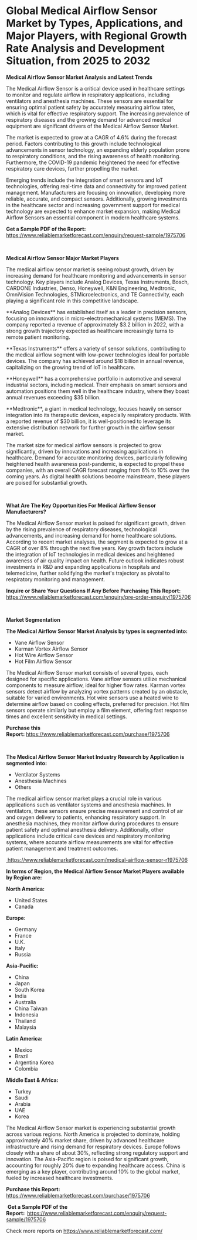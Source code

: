 <p><h1>Global Medical Airflow Sensor Market by Types, Applications, and Major Players, with Regional Growth Rate Analysis and Development Situation, from 2025 to 2032</h1></p><p><strong>Medical Airflow Sensor Market Analysis and Latest Trends</strong></p>
<p><p>The Medical Airflow Sensor is a critical device used in healthcare settings to monitor and regulate airflow in respiratory applications, including ventilators and anesthesia machines. These sensors are essential for ensuring optimal patient safety by accurately measuring airflow rates, which is vital for effective respiratory support. The increasing prevalence of respiratory diseases and the growing demand for advanced medical equipment are significant drivers of the Medical Airflow Sensor Market.</p><p>The market is expected to grow at a CAGR of 4.6% during the forecast period. Factors contributing to this growth include technological advancements in sensor technology, an expanding elderly population prone to respiratory conditions, and the rising awareness of health monitoring. Furthermore, the COVID-19 pandemic heightened the need for effective respiratory care devices, further propelling the market.</p><p>Emerging trends include the integration of smart sensors and IoT technologies, offering real-time data and connectivity for improved patient management. Manufacturers are focusing on innovation, developing more reliable, accurate, and compact sensors. Additionally, growing investments in the healthcare sector and increasing government support for medical technology are expected to enhance market expansion, making Medical Airflow Sensors an essential component in modern healthcare systems.</p></p>
<p><strong>Get a Sample PDF of the Report:&nbsp;</strong> <a href="https://www.reliablemarketforecast.com/enquiry/request-sample/1975706?utm_campaign=2219&utm_medium=2&utm_source=Github&utm_content=ia&utm_term=11022025&utm_id=medical-airflow-sensor">https://www.reliablemarketforecast.com/enquiry/request-sample/1975706</a></p>
<p>&nbsp;</p>
<p><strong>Medical Airflow Sensor Major Market Players</strong></p>
<p><p>The medical airflow sensor market is seeing robust growth, driven by increasing demand for healthcare monitoring and advancements in sensor technology. Key players include Analog Devices, Texas Instruments, Bosch, CARDONE Industries, Denso, Honeywell, K&N Engineering, Medtronic, OmniVision Technologies, STMicroelectronics, and TE Connectivity, each playing a significant role in this competitive landscape.</p><p>**Analog Devices** has established itself as a leader in precision sensors, focusing on innovations in micro-electromechanical systems (MEMS). The company reported a revenue of approximately $3.2 billion in 2022, with a strong growth trajectory expected as healthcare increasingly turns to remote patient monitoring.</p><p>**Texas Instruments** offers a variety of sensor solutions, contributing to the medical airflow segment with low-power technologies ideal for portable devices. The company has achieved around $18 billion in annual revenue, capitalizing on the growing trend of IoT in healthcare.</p><p>**Honeywell** has a comprehensive portfolio in automotive and several industrial sectors, including medical. Their emphasis on smart sensors and automation positions them well in the healthcare industry, where they boast annual revenues exceeding $35 billion.</p><p>**Medtronic**, a giant in medical technology, focuses heavily on sensor integration into its therapeutic devices, especially respiratory products. With a reported revenue of $30 billion, it is well-positioned to leverage its extensive distribution network for further growth in the airflow sensor market.</p><p>The market size for medical airflow sensors is projected to grow significantly, driven by innovations and increasing applications in healthcare. Demand for accurate monitoring devices, particularly following heightened health awareness post-pandemic, is expected to propel these companies, with an overall CAGR forecast ranging from 6% to 10% over the coming years. As digital health solutions become mainstream, these players are poised for substantial growth.</p></p>
<p>&nbsp;</p>
<p><strong>What Are The Key Opportunities For Medical Airflow Sensor Manufacturers?</strong></p>
<p><p>The Medical Airflow Sensor market is poised for significant growth, driven by the rising prevalence of respiratory diseases, technological advancements, and increasing demand for home healthcare solutions. According to recent market analyses, the segment is expected to grow at a CAGR of over 8% through the next five years. Key growth factors include the integration of IoT technologies in medical devices and heightened awareness of air quality impact on health. Future outlook indicates robust investments in R&D and expanding applications in hospitals and telemedicine, further solidifying the market's trajectory as pivotal to respiratory monitoring and management.</p></p>
<p><strong>Inquire or Share Your Questions If Any Before Purchasing This Report:</strong> <a href="https://www.reliablemarketforecast.com/enquiry/pre-order-enquiry/1975706?utm_campaign=2219&utm_medium=2&utm_source=Github&utm_content=ia&utm_term=11022025&utm_id=medical-airflow-sensor">https://www.reliablemarketforecast.com/enquiry/pre-order-enquiry/1975706</a></p>
<p>&nbsp;</p>
<p><strong>Market Segmentation</strong></p>
<p><strong>The Medical Airflow Sensor Market Analysis by types is segmented into:</strong></p>
<p><ul><li>Vane Airflow Sensor</li><li>Karman Vortex Airflow Sensor</li><li>Hot Wire Airflow Sensor</li><li>Hot Film Airflow Sensor</li></ul></p>
<p><p>The Medical Airflow Sensor market consists of several types, each designed for specific applications. Vane airflow sensors utilize mechanical components to measure airflow, ideal for higher flow rates. Karman vortex sensors detect airflow by analyzing vortex patterns created by an obstacle, suitable for varied environments. Hot wire sensors use a heated wire to determine airflow based on cooling effects, preferred for precision. Hot film sensors operate similarly but employ a film element, offering fast response times and excellent sensitivity in medical settings.</p></p>
<p><strong>Purchase this Report:&nbsp;</strong><a href="https://www.reliablemarketforecast.com/purchase/1975706?utm_campaign=2219&utm_medium=2&utm_source=Github&utm_content=ia&utm_term=11022025&utm_id=medical-airflow-sensor">https://www.reliablemarketforecast.com/purchase/1975706</a></p>
<p>&nbsp;</p>
<p><strong>The Medical Airflow Sensor Market Industry Research by Application is segmented into:</strong></p>
<p><ul><li>Ventilator Systems</li><li>Anesthesia Machines</li><li>Others</li></ul></p>
<p><p>The medical airflow sensor market plays a crucial role in various applications such as ventilator systems and anesthesia machines. In ventilators, these sensors ensure precise measurement and control of air and oxygen delivery to patients, enhancing respiratory support. In anesthesia machines, they monitor airflow during procedures to ensure patient safety and optimal anesthesia delivery. Additionally, other applications include critical care devices and respiratory monitoring systems, where accurate airflow measurements are vital for effective patient management and treatment outcomes.</p></p>
<p><a href="https://www.reliablemarketforecast.com/medical-airflow-sensor-r1975706?utm_campaign=2219&utm_medium=2&utm_source=Github&utm_content=ia&utm_term=11022025&utm_id=medical-airflow-sensor">&nbsp;https://www.reliablemarketforecast.com/medical-airflow-sensor-r1975706</a></p>
<p><strong>In terms of Region, the Medical Airflow Sensor Market Players available by Region are:</strong></p>
<p>
    <p> <strong> North America: </strong>
        <ul>
            <li>United States</li>
            <li>Canada</li>
        </ul>
        </p> 
    <p> <strong> Europe: </strong>
        <ul>
            <li>Germany</li>
            <li>France</li>
            <li>U.K.</li>
            <li>Italy</li>
            <li>Russia</li>
        </ul>
        </p> 
    <p> <strong> Asia-Pacific: </strong>
        <ul>
            <li>China</li>
            <li>Japan</li>
            <li>South Korea</li>
            <li>India</li>
            <li>Australia</li>
            <li>China Taiwan</li>
            <li>Indonesia</li>
            <li>Thailand</li>
            <li>Malaysia</li>
        </ul>
        </p> 
    <p> <strong> Latin America: </strong>
        <ul>
            <li>Mexico</li>
            <li>Brazil</li>
            <li>Argentina Korea</li>
            <li>Colombia</li>
        </ul>
        </p> 
    <p> <strong> Middle East & Africa: </strong>
        <ul>
            <li>Turkey</li>
            <li>Saudi</li>
            <li>Arabia</li>
            <li>UAE</li>
            <li>Korea</li>
        </ul>
    </p>
    </p>
<p><p>The Medical Airflow Sensor market is experiencing substantial growth across various regions. North America is projected to dominate, holding approximately 40% market share, driven by advanced healthcare infrastructure and rising demand for respiratory devices. Europe follows closely with a share of about 30%, reflecting strong regulatory support and innovation. The Asia-Pacific region is poised for significant growth, accounting for roughly 20% due to expanding healthcare access. China is emerging as a key player, contributing around 10% to the global market, fueled by increased healthcare investments.</p></p>
<p><strong>Purchase this Report: </strong><a href="https://www.reliablemarketforecast.com/purchase/1975706?utm_campaign=2219&utm_medium=2&utm_source=Github&utm_content=ia&utm_term=11022025&utm_id=medical-airflow-sensor">https://www.reliablemarketforecast.com/purchase/1975706</a></p>
<p>&nbsp;<strong>Get a Sample PDF of the Report:&nbsp;&nbsp;</strong><a href="https://www.reliablemarketforecast.com/enquiry/request-sample/1975706?utm_campaign=2219&utm_medium=2&utm_source=Github&utm_content=ia&utm_term=11022025&utm_id=medical-airflow-sensor">https://www.reliablemarketforecast.com/enquiry/request-sample/1975706</a></p>
<p><strong></strong></p>
<p>Check more reports on <a href="https://www.reliablemarketforecast.com/?utm_campaign=2219&utm_medium=2&utm_source=Github&utm_content=ia&utm_term=11022025&utm_id=medical-airflow-sensor">https://www.reliablemarketforecast.com/</a></p>